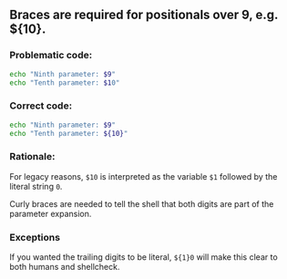 ## Braces are required for positionals over 9, e.g. ${10}.

### Problematic code:

```sh
echo "Ninth parameter: $9"
echo "Tenth parameter: $10"
```

### Correct code:

```sh
echo "Ninth parameter: $9"
echo "Tenth parameter: ${10}"
```

### Rationale:

For legacy reasons, `$10` is interpreted as the variable `$1` followed by the literal string `0`.

Curly braces are needed to tell the shell that both digits are part of the parameter expansion.

### Exceptions

If you wanted the trailing digits to be literal, `${1}0` will make this clear to both humans and shellcheck.
